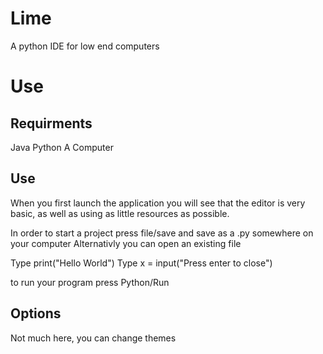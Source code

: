 # Lime
A python IDE for low end computers


# Use
## Requirments

Java
Python
A Computer

## Use

When you first launch the application you will see that the editor is very basic,
as well as using as little resources as possible.

In order to start a project press file/save and save as a .py somewhere on your computer
Alternativly you can open an existing file

Type print("Hello World")
Type x = input("Press enter to close")

to run your program press Python/Run

## Options

Not much here, you can change themes
